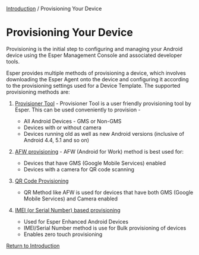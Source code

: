 [Introduction](../../console.md) / Provisioning Your Device

# Provisioning Your Device
Provisioning is the initial step to configuring and managing your Android device using the Esper Management Console and associated developer tools.

Esper provides multiple methods of provisioning a device, which involves downloading the Esper Agent onto the device and configuring it according to the provisioning settings used for a Device Template. The supported provisioning methods are:

1.  [Provisioner Tool](./adb-provisioning/index.md) - Provisioner Tool is a user friendly provisioning tool by Esper. This can be used conveniently to provision -
    * All Android Devices - GMS or Non-GMS
    * Devices with or without camera
    * Devices running old as well as new Android versions (inclusive of Android 4.4, 5.1 and so on)
    
2.  [AFW provisioning](./afw-provisioning/index.md) - AFW (Android for Work) method is best used for:
    * Devices that have GMS (Google Mobile Services) enabled 
    * Devices with a camera for QR code scanning

3.  [QR Code Provisioning ](./qr-code-provisioning/index.md)
    * QR Method like AFW is used for devices that have both GMS (Google Mobile Services) and Camera enabled 
    
4.  [IMEI (or Serial Number) based provisioning](./imei-or-serial-number-based-provisioning/index.md) 
    * Used for Esper Enhanced Android Devices
    * IMEI/Serial Number method is use for Bulk provisioning of devices 
    * Enables zero touch provisioning


[Return to Introduction](../index.md)

